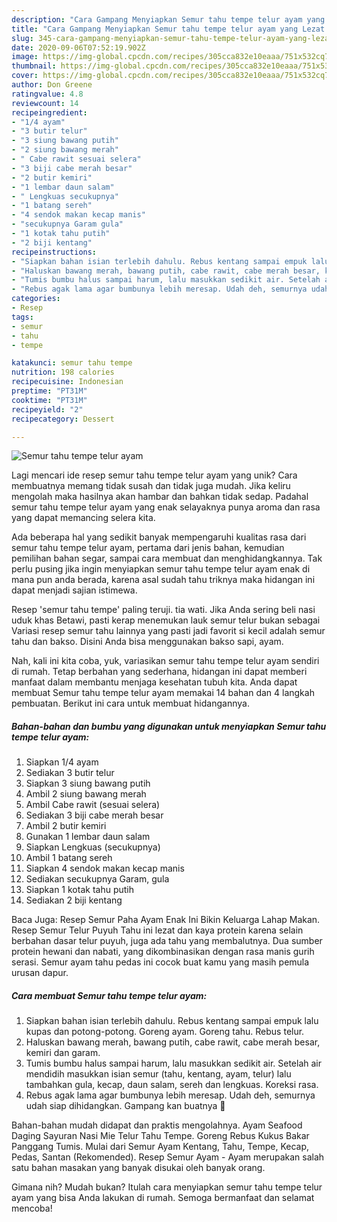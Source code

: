 ```yaml
---
description: "Cara Gampang Menyiapkan Semur tahu tempe telur ayam yang Lezat Sekali"
title: "Cara Gampang Menyiapkan Semur tahu tempe telur ayam yang Lezat Sekali"
slug: 345-cara-gampang-menyiapkan-semur-tahu-tempe-telur-ayam-yang-lezat-sekali
date: 2020-09-06T07:52:19.902Z
image: https://img-global.cpcdn.com/recipes/305cca832e10eaaa/751x532cq70/semur-tahu-tempe-telur-ayam-foto-resep-utama.jpg
thumbnail: https://img-global.cpcdn.com/recipes/305cca832e10eaaa/751x532cq70/semur-tahu-tempe-telur-ayam-foto-resep-utama.jpg
cover: https://img-global.cpcdn.com/recipes/305cca832e10eaaa/751x532cq70/semur-tahu-tempe-telur-ayam-foto-resep-utama.jpg
author: Don Greene
ratingvalue: 4.8
reviewcount: 14
recipeingredient:
- "1/4 ayam"
- "3 butir telur"
- "3 siung bawang putih"
- "2 siung bawang merah"
- " Cabe rawit sesuai selera"
- "3 biji cabe merah besar"
- "2 butir kemiri"
- "1 lembar daun salam"
- " Lengkuas secukupnya"
- "1 batang sereh"
- "4 sendok makan kecap manis"
- "secukupnya Garam gula"
- "1 kotak tahu putih"
- "2 biji kentang"
recipeinstructions:
- "Siapkan bahan isian terlebih dahulu. Rebus kentang sampai empuk lalu kupas dan potong-potong. Goreng ayam. Goreng tahu. Rebus telur."
- "Haluskan bawang merah, bawang putih, cabe rawit, cabe merah besar, kemiri dan garam."
- "Tumis bumbu halus sampai harum, lalu masukkan sedikit air. Setelah air mendidih masukkan isian semur (tahu, kentang, ayam, telur) lalu tambahkan gula, kecap, daun salam, sereh dan lengkuas. Koreksi rasa."
- "Rebus agak lama agar bumbunya lebih meresap. Udah deh, semurnya udah siap dihidangkan. Gampang kan buatnya 🙂"
categories:
- Resep
tags:
- semur
- tahu
- tempe

katakunci: semur tahu tempe 
nutrition: 198 calories
recipecuisine: Indonesian
preptime: "PT31M"
cooktime: "PT31M"
recipeyield: "2"
recipecategory: Dessert

---
```



![Semur tahu tempe telur ayam](https://img-global.cpcdn.com/recipes/305cca832e10eaaa/751x532cq70/semur-tahu-tempe-telur-ayam-foto-resep-utama.jpg)

Lagi mencari ide resep semur tahu tempe telur ayam yang unik? Cara membuatnya memang tidak susah dan tidak juga mudah. Jika keliru mengolah maka hasilnya akan hambar dan bahkan tidak sedap. Padahal semur tahu tempe telur ayam yang enak selayaknya punya aroma dan rasa yang dapat memancing selera kita.

Ada beberapa hal yang sedikit banyak mempengaruhi kualitas rasa dari semur tahu tempe telur ayam, pertama dari jenis bahan, kemudian pemilihan bahan segar, sampai cara membuat dan menghidangkannya. Tak perlu pusing jika ingin menyiapkan semur tahu tempe telur ayam enak di mana pun anda berada, karena asal sudah tahu triknya maka hidangan ini dapat menjadi sajian istimewa.

Resep &#39;semur tahu tempe&#39; paling teruji. tia wati. Jika Anda sering beli nasi uduk khas Betawi, pasti kerap menemukan lauk semur telur bukan sebagai Variasi resep semur tahu lainnya yang pasti jadi favorit si kecil adalah semur tahu dan bakso. Disini Anda bisa menggunakan bakso sapi, ayam.


Nah, kali ini kita coba, yuk, variasikan semur tahu tempe telur ayam sendiri di rumah. Tetap berbahan yang sederhana, hidangan ini dapat memberi manfaat dalam membantu menjaga kesehatan tubuh kita. Anda dapat membuat Semur tahu tempe telur ayam memakai 14 bahan dan 4 langkah pembuatan. Berikut ini cara untuk membuat hidangannya.

<!--inarticleads1-->

##### Bahan-bahan dan bumbu yang digunakan untuk menyiapkan Semur tahu tempe telur ayam:

1. Siapkan 1/4 ayam
1. Sediakan 3 butir telur
1. Siapkan 3 siung bawang putih
1. Ambil 2 siung bawang merah
1. Ambil  Cabe rawit (sesuai selera)
1. Sediakan 3 biji cabe merah besar
1. Ambil 2 butir kemiri
1. Gunakan 1 lembar daun salam
1. Siapkan  Lengkuas (secukupnya)
1. Ambil 1 batang sereh
1. Siapkan 4 sendok makan kecap manis
1. Sediakan secukupnya Garam, gula
1. Siapkan 1 kotak tahu putih
1. Sediakan 2 biji kentang


Baca Juga: Resep Semur Paha Ayam Enak Ini Bikin Keluarga Lahap Makan. Resep Semur Telur Puyuh Tahu ini lezat dan kaya protein karena selain berbahan dasar telur puyuh, juga ada tahu yang membalutnya. Dua sumber protein hewani dan nabati, yang dikombinasikan dengan rasa manis gurih serasi. Semur ayam tahu pedas ini cocok buat kamu yang masih pemula urusan dapur. 

<!--inarticleads2-->

##### Cara membuat Semur tahu tempe telur ayam:

1. Siapkan bahan isian terlebih dahulu. Rebus kentang sampai empuk lalu kupas dan potong-potong. Goreng ayam. Goreng tahu. Rebus telur.
1. Haluskan bawang merah, bawang putih, cabe rawit, cabe merah besar, kemiri dan garam.
1. Tumis bumbu halus sampai harum, lalu masukkan sedikit air. Setelah air mendidih masukkan isian semur (tahu, kentang, ayam, telur) lalu tambahkan gula, kecap, daun salam, sereh dan lengkuas. Koreksi rasa.
1. Rebus agak lama agar bumbunya lebih meresap. Udah deh, semurnya udah siap dihidangkan. Gampang kan buatnya 🙂


Bahan-bahan mudah didapat dan praktis mengolahnya. Ayam Seafood Daging Sayuran Nasi Mie Telur Tahu Tempe. Goreng Rebus Kukus Bakar Panggang Tumis. Mulai dari Semur Ayam Kentang, Tahu, Tempe, Kecap, Pedas, Santan (Rekomended). Resep Semur Ayam - Ayam merupakan salah satu bahan masakan yang banyak disukai oleh banyak orang. 

Gimana nih? Mudah bukan? Itulah cara menyiapkan semur tahu tempe telur ayam yang bisa Anda lakukan di rumah. Semoga bermanfaat dan selamat mencoba!
